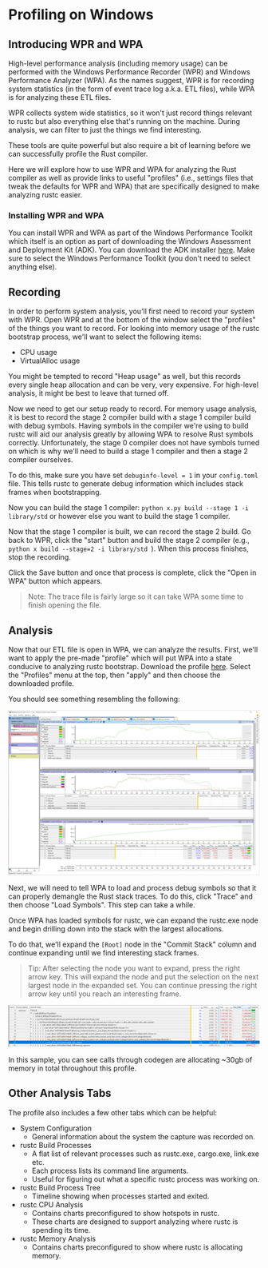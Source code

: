 # Profiling on Windows

## Introducing WPR and WPA

High-level performance analysis (including memory usage) can be performed with the Windows
Performance Recorder (WPR) and Windows Performance Analyzer (WPA). As the names suggest, WPR is for
recording system statistics (in the form of event trace log a.k.a. ETL files), while WPA is for
analyzing these ETL files.

WPR collects system wide statistics, so it won't just record things relevant to rustc but also
everything else that's running on the machine. During analysis, we can filter to just the things we
find interesting.

These tools are quite powerful but also require a bit of learning
before we can successfully profile the Rust compiler.

Here we will explore how to use WPR and WPA for analyzing the Rust compiler as well as provide
links to useful "profiles" (i.e., settings files that tweak the defaults for WPR and WPA) that are
specifically designed to make analyzing rustc easier.

### Installing WPR and WPA

You can install WPR and WPA as part of the Windows Performance Toolkit which itself is an option as
part of downloading the Windows Assessment and Deployment Kit (ADK). You can download the ADK
installer [here](https://go.microsoft.com/fwlink/?linkid=2086042). Make sure to select the Windows
Performance Toolkit (you don't need to select anything else).

## Recording

In order to perform system analysis, you'll first need to record your system with WPR. Open WPR and
at the bottom of the window select the "profiles" of the things you want to record. For looking
into memory usage of the rustc bootstrap process, we'll want to select the following items:

* CPU usage
* VirtualAlloc usage

You might be tempted to record "Heap usage" as well, but this records every single heap allocation
and can be very, very expensive. For high-level analysis, it might be best to leave that turned
off.

Now we need to get our setup ready to record. For memory usage analysis, it is best to record the
stage 2 compiler build with a stage 1 compiler build with debug symbols. Having symbols in the
compiler we're using to build rustc will aid our analysis greatly by allowing WPA to resolve Rust
symbols correctly. Unfortunately, the stage 0 compiler does not have symbols turned on which is why
we'll need to build a stage 1 compiler and then a stage 2 compiler ourselves.

To do this, make sure you have set `debuginfo-level = 1` in your `config.toml` file. This tells
rustc to generate debug information which includes stack frames when bootstrapping.

Now you can build the stage 1 compiler: `python x.py build --stage 1 -i library/std` or however
else you want to build the stage 1 compiler.

Now that the stage 1 compiler is built, we can record the stage 2 build. Go back to WPR, click the
"start" button and build the stage 2 compiler (e.g., `python x build --stage=2 -i library/std `).
When this process finishes, stop the recording.

Click the Save button and once that process is complete, click the "Open in WPA" button which
appears.

> Note: The trace file is fairly large so it can take WPA some time to finish opening the file.

## Analysis

Now that our ETL file is open in WPA, we can analyze the results. First, we'll want to apply the
pre-made "profile" which will put WPA into a state conducive to analyzing rustc bootstrap. Download
the profile [here](https://github.com/wesleywiser/rustc-bootstrap-wpa-analysis/releases/download/1/rustc.generic.wpaProfile).
Select the "Profiles" menu at the top, then "apply" and then choose the downloaded profile.

You should see something resembling the following:

![WPA with profile applied](../img/wpa-initial-memory.png)

Next, we will need to tell WPA to load and process debug symbols so that it can properly demangle
the Rust stack traces. To do this, click "Trace" and then choose "Load Symbols". This step can take
a while.

Once WPA has loaded symbols for rustc, we can expand the rustc.exe node and begin drilling down
into the stack with the largest allocations.

To do that, we'll expand the `[Root]` node in the "Commit Stack" column and continue expanding
until we find interesting stack frames.

> Tip: After selecting the node you want to expand, press the right arrow key. This will expand the
node and put the selection on the next largest node in the expanded set. You can continue pressing
the right arrow key until you reach an interesting frame.

![WPA with expanded stack](../img/wpa-stack.png)

In this sample, you can see calls through codegen are allocating ~30gb of memory in total
throughout this profile.

## Other Analysis Tabs

The profile also includes a few other tabs which can be helpful:

- System Configuration
    - General information about the system the capture was recorded on.
- rustc Build Processes
    - A flat list of relevant processes such as rustc.exe, cargo.exe, link.exe etc.
    - Each process lists its command line arguments.
    - Useful for figuring out what a specific rustc process was working on.
- rustc Build Process Tree
    - Timeline showing when processes started and exited.
- rustc CPU Analysis
    - Contains charts preconfigured to show hotspots in rustc.
    - These charts are designed to support analyzing where rustc is spending its time.
- rustc Memory Analysis
    - Contains charts preconfigured to show where rustc is allocating memory.
